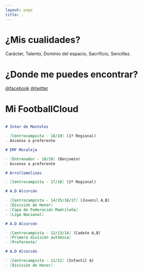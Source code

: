 ```yaml
---
layout: page
title: .
---
```

# ¿Mis cualidades?

Carácter, Talento, Dominio del espacio, Sacrificio, Sencillez.

# ¿Donde me puedes encontrar?

[@facebook](https://www.facebook.com/aitor.carrillo.359)
[@twitter](https://twitter.com/carrilloaitor)

# Mi FootballCloud

```markdown

# Inter de Mostoles

- [Centrocampista - 18/19] (1º Regional)
- Ascenso a preferente

# EMF Moraleja 

- [Entrenador - 18/19] (Benjamin)
- Ascenso a preferente

# Arrollomolinos 

- [Centrocampista - 17/18] (2º Regional)

# A.D Alcorcón 

- [Centrocampista - 14/15/16/17] (Juvenil A,B)
- [División de Honor]
- [Copa de Federación Madrileña]  
- [Liga Nacional]

# A.D Alcorcón 

- [Centrocampista - 12/13/14] (Cadete A,B)
- [Primera división autómica]
- [Preferente]

# A.D Alcorcón 

- [Centrocampista - 11/12] (Infantil A)
- [División de Honor]

```